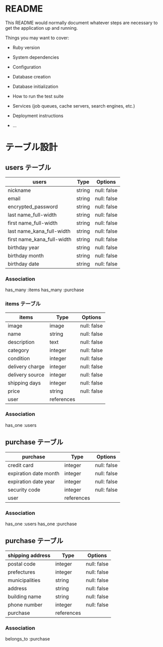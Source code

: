 # README

This README would normally document whatever steps are necessary to get the
application up and running.

Things you may want to cover:

* Ruby version

* System dependencies

* Configuration

* Database creation

* Database initialization

* How to run the test suite

* Services (job queues, cache servers, search engines, etc.)

* Deployment instructions

* ...

# テーブル設計

## users テーブル

| users                      | Type   | Options     |
| ---------------------------| ------ | ----------- |
| nickname                   | string | null: false |
| email                      | string | null: false |
| encrypted_password         | string | null: false |
| last name_full-width       | string | null: false |
| first name_full-width      | string | null: false |
| last name_kana_full-width  | string | null: false |
| first name_kana_full-width | string | null: false |
| birthday year              | string | null: false |
| birthday month             | string | null: false |
| birthday date              | string | null: false |

### Association

has_many :items
has_many :purchase

### items テーブル

| items              | Type       | Options       |
| ------------------ | -----------| ----------- |
| image              | image      | null: false |
| name               | string     | null: false |
| description        | text       | null: false |
| category           | integer    | null: false |
| condition          | integer    | null: false |
| delivery charge    | integer    | null: false |
| delivery source    | integer    | null: false |
| shipping days      | integer    | null: false |
| price              | string     | null: false |
| user               | references |             |

### Association

has_one  :users

## purchase テーブル

| purchase              | Type       | Options     |
| --------------------- | -----------| ----------- |
| credit card           | integer    | null: false |
| expiration date month | integer    | null: false |
| expiration date year  | integer    | null: false |
| security code         | integer    | null: false |
| user                  | references |             |

### Association

has_one :users
has_one :purchase  

## purchase テーブル

| shipping address      | Type       | Options     |
| --------------------- | -----------| ----------- |
| postal code           | integer    | null: false |
| prefectures           | integer    | null: false |
| municipalities        | string     | null: false |
| address               | string     | null: false |
| building name         | string     | null: false |
| phone number          | integer    | null: false |
| purchase              | references |             |

### Association

belongs_to  :purchase